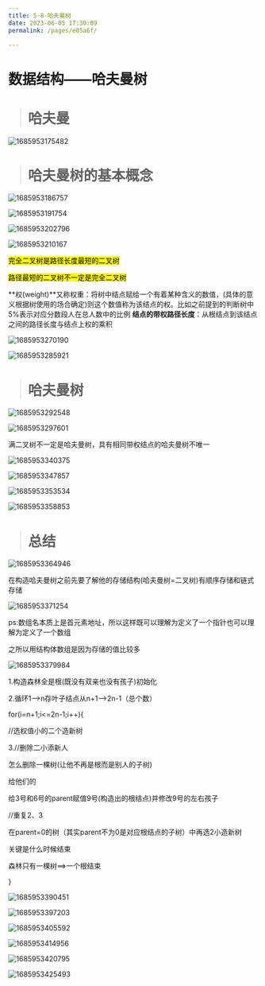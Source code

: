 ```yaml
---
title: 5-8-哈夫曼树
date: 2023-06-05 17:30:09
permalink: /pages/e05a6f/

---
```

数据结构——哈夫曼树
==========

> 哈夫曼
> ===

![1685953175482](/assets/1685953175482.png)

> 哈夫曼树的基本概念
> =========

![1685953186757](/assets/1685953186757.png)

![1685953191754](/assets/1685953191754.png)

![1685953202796](/assets/1685953202796.png)

![1685953210167](/assets/1685953210167.png)

<mark>完全二叉树是路径长度最短的二叉树</mark>

<mark>路径最短的二叉树不一定是完全二叉树</mark>



**权(weight)**又称权重：将树中结点赋给一个有着某种含义的数值，(具体的意义根据树使用的场合确定)则这个数值称为该结点的权。比如之前提到的判断树中5%表示对应分数段人在总人数中的比例
**结点的带权路径长度**：从根结点到该结点之间的路径长度与结点上权的乘积

![1685953270190](/assets/1685953270190.png)

![1685953285921](/assets/1685953285921.png)

> 哈夫曼树 
> ====

![1685953292548](/assets/1685953292548.png)

![1685953297601](/assets/1685953297601.png)

满二叉树不一定是哈夫曼树，具有相同带权结点的哈夫曼树不唯一

![1685953340375](/assets/1685953340375.png)

![1685953347857](/assets/1685953347857.png)

![1685953353534](/assets/1685953353534.png)

![1685953358853](/assets/1685953358853.png)

> 总结
> ==

![1685953364946](/assets/1685953364946.png)

在构造哈夫曼树之前先要了解他的存储结构(哈夫曼树=二叉树)有顺序存储和链式存储

![1685953371254](/assets/1685953371254.png)

ps:数组名本质上是首元素地址，所以这样既可以理解为定义了一个指针也可以理解为定义了一个数组

之所以用结构体数组是因为存储的值比较多

![1685953379984](/assets/1685953379984.png)

1.构造森林全是根(既没有双亲也没有孩子)初始化

2.循环1-->n存叶子结点从n+1-->2n-1（总个数）

for(i=n+1;i<=2n-1;i++){

//选权值小的二个造新树

3.//删除二小添新人

怎么删除一棵树(让他不再是根而是别人的子树)

给他们的

给3号和6号的parent赋值9号(构造出的根结点)并修改9号的左右孩子

//重复2、3 

在parent=0的树（其实parent不为0是对应根结点的子树）中再选2小造新树

关键是什么时候结束

森林只有一棵树==>一个根结束

}

![1685953390451](/assets/1685953390451.png)

![1685953397203](/assets/1685953397203.png)

![1685953405592](/assets/1685953405592.png)

![1685953414956](/assets/1685953414956.png)

![1685953420795](/assets/1685953420795.png)

![1685953425493](/assets/1685953425493.png)

  

